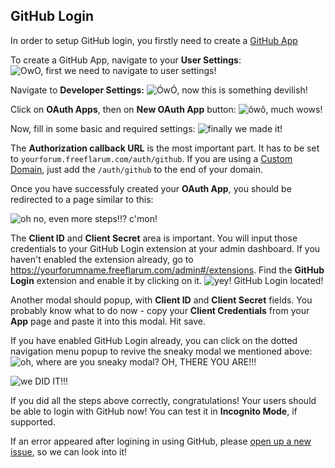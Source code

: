 GitHub Login
-

In order to setup GitHub login, you firstly need to create a [GitHub App](https://developer.github.com/apps/building-github-apps/creating-a-github-app/)

To create a GitHub App, navigate to your __User Settings__:
![OwO, first we need to navigate to user settings!](https://snag.gy/u6xanc.jpg)

Navigate to __Developer Settings:__
![ÓwÓ, now this is something devilish!](https://snag.gy/zbsdRL.jpg)

Click on __OAuth Apps__, then on __New OAuth App__ button:
![ôwô, much wows!](https://snag.gy/szy9Vd.jpg)

Now, fill in some basic and required settings:
![finally we made it!](https://snag.gy/xP05qT.jpg)

The __Authorization callback URL__ is the most important part. It has to be set to `yourforum.freeflarum.com/auth/github`.
If you are using a [Custom Domain](https://www.freeflarum.com/docs/howto/custom-domain/), just add the `/auth/github` to the end of your domain.

Once you have successfuly created your __OAuth App__, you should be redirected to a page similar to this:

![oh no, even more steps!!? c'mon!](https://snag.gy/eE7jSt.jpg)

The __Client ID__ and __Client Secret__ area is important. You will input those credentials to your GitHub Login extension at your admin dashboard.
If you haven't enabled the extension already, go to https://yourforumname.freeflarum.com/admin#/extensions. 
Find the __GitHub Login__ extension and enable it by clicking on it.
![yey! GitHub Login located!](https://snag.gy/eOEtAa.jpg)

Another modal should popup, with __Client ID__ and __Client Secret__ fields. You probably know what to do now - copy your __Client Credentials__ from your __App__ page and paste it into this modal.
Hit save.

If you have enabled GitHub Login already, you can click on the dotted navigation menu popup to revive the sneaky modal we mentioned above:
![oh, where are you sneaky modal? OH, THERE YOU ARE!!!](https://snag.gy/VZIxkf.jpg)

![we DID IT!!!](https://snag.gy/YXJNoO.jpg)

If you did all the steps above correctly, congratulations! Your users should be able to login with GitHub now! You can test it in __Incognito Mode__, if supported.

If an error appeared after logining in using GitHub, please [open up a new issue](https://github.com/gwillem/freeflarum.com/issues/new), so we can look into it!
